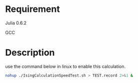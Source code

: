 # Requirement

Julia 0.6.2

GCC

# Description 

use the command below in linux to enable this calculation. 

```bash
nohup ./IsingCalculationSpeedTest.sh > TEST.record 2>&1 &
```

